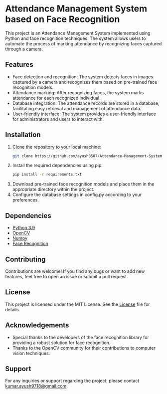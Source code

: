 # Attendance Management System based on Face Recognition

This project is an Attendance Management System implemented using Python and face recognition techniques. The system allows users to automate the process of marking attendance by recognizing faces captured through a camera.

## Features

- Face detection and recognition: The system detects faces in images captured by a camera and recognizes them based on pre-trained face recognition models.
- Attendance marking: After recognizing faces, the system marks attendance for each recognized individual.
- Database integration: The attendance records are stored in a database, facilitating easy retrieval and management of attendance data.
- User-friendly interface: The system provides a user-friendly interface for administrators and users to interact with.

## Installation

1. Clone the repository to your local machine:
   ```bash
   git clone https://github.com/ayush8587/Attendance-Management-System-based-on-Face-Recognition.git
   ```
2. Install the required dependencies using pip:
    ```bash
    pip install -r requirements.txt
    ```
3. Download pre-trained face recognition models and place them in the appropriate directory within the project.
4. Configure the database settings in config.py according to your preferences.
 
    
## Dependencies

- [Python 3.9](https://www.github.com/octokatherine)
- [OpenCV](https://www.github.com/octokatherine)
- [Numpy](https://www.github.com/octokatherine)
- [Face Recognition](https://www.github.com/octokatherine)


## Contributing

Contributions are welcome! If you find any bugs or want to add new features, feel free to open an issue or submit a pull request.


## License

This project is licensed under the MIT License. See the [License](https://choosealicense.com/licenses/mit/) file for details.


## Acknowledgements

 - Special thanks to the developers of the face recognition library for providing a robust solution for face recognition.
 - Thanks to the OpenCV community for their contributions to computer vision techniques.


## Support

For any inquiries or support regarding the project, please contact kumar.ayush9718@gmail.com.

